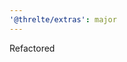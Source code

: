 ```yaml
---
'@threlte/extras': major
---
```


Refactored <Audio> as well as <PositionalAudio>. The new main source prop is now called "src" to accomodate the original prop "source" alognside.
